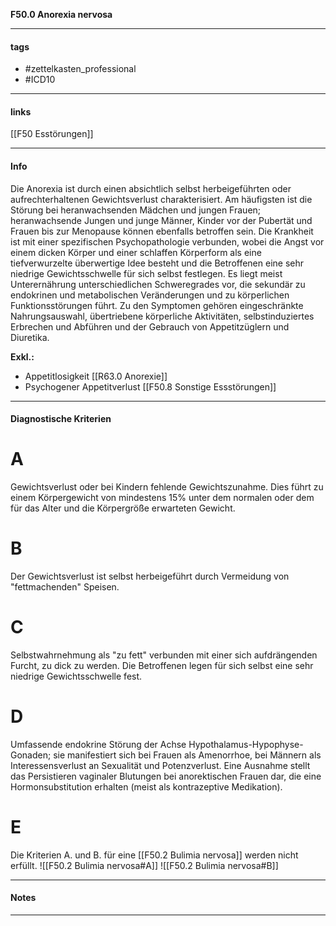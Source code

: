 __F50.0 Anorexia nervosa__

___________________________________________
#### tags

- #zettelkasten_professional
- #ICD10 
___________________________________________
#### links

[[F50 Esstörungen]]

___________________________________________
#### Info
Die Anorexia ist durch einen absichtlich selbst herbeigeführten oder aufrechterhaltenen Gewichtsverlust charakterisiert. Am häufigsten ist die Störung bei heranwachsenden Mädchen und jungen Frauen; heranwachsende Jungen und junge Männer, Kinder vor der Pubertät und Frauen bis zur Menopause können ebenfalls betroffen sein. Die Krankheit ist mit einer spezifischen Psychopathologie verbunden, wobei die Angst vor einem dicken Körper und einer schlaffen Körperform als eine tiefverwurzelte überwertige Idee besteht und die Betroffenen eine sehr niedrige Gewichtsschwelle für sich selbst festlegen. Es liegt meist Unterernährung unterschiedlichen Schweregrades vor, die sekundär zu endokrinen und metabolischen Veränderungen und zu körperlichen Funktionsstörungen führt. Zu den Symptomen gehören eingeschränkte Nahrungsauswahl, übertriebene körperliche Aktivitäten, selbstinduziertes Erbrechen und Abführen und der Gebrauch von Appetitzüglern und Diuretika.

__Exkl.:__
- Appetitlosigkeit [[R63.0 Anorexie]]
- Psychogener Appetitverlust [[F50.8 Sonstige Essstörungen]]
___________________________________________
#### Diagnostische Kriterien

# A 
Gewichtsverlust oder bei Kindern fehlende Gewichtszunahme. Dies führt zu einem Körpergewicht von mindestens 15% unter dem normalen oder dem für das Alter und die Körpergröße erwarteten Gewicht. 

# B
Der Gewichtsverlust ist selbst herbeigeführt durch Vermeidung von "fettmachenden" Speisen.

# C
Selbstwahrnehmung als "zu fett" verbunden mit einer sich aufdrängenden Furcht, zu dick zu werden. Die Betroffenen legen für sich selbst eine sehr niedrige Gewichtsschwelle fest.

# D
Umfassende endokrine Störung der Achse Hypothalamus-Hypophyse-Gonaden; sie manifestiert sich bei Frauen als Amenorrhoe, bei Männern als Interessensverlust an Sexualität und Potenzverlust. Eine Ausnahme stellt das Persistieren vaginaler Blutungen bei anorektischen Frauen dar, die eine Hormonsubstitution erhalten (meist als kontrazeptive Medikation). 

# E 
Die Kriterien A. und B. für eine [[F50.2 Bulimia nervosa]] werden nicht erfüllt.
![[F50.2 Bulimia nervosa#A]] ![[F50.2 Bulimia nervosa#B]] 
___________________________________________
#### Notes

___________________________________________

